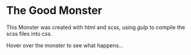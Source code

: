 # The Good Monster

This Monster was created with html and scss, using *gulp* to compile the scss files into css.

Hover over the monster to see what happens...
